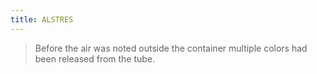 ```yaml
---
title: ALSTRES
---
```

> Before the air was noted outside the container multiple colors had been released from the tube.
